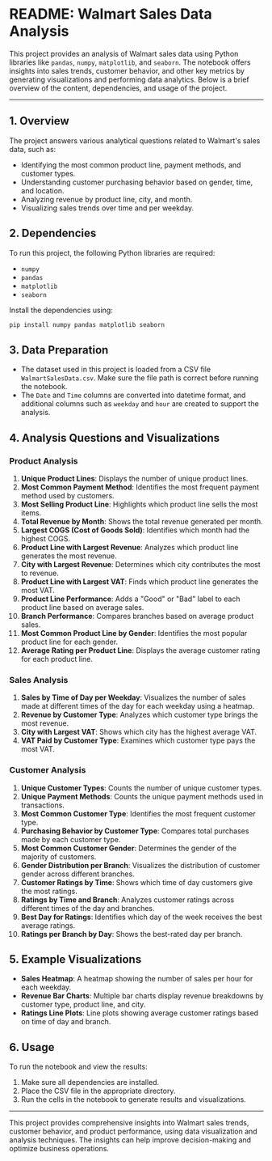 # README: Walmart Sales Data Analysis

This project provides an analysis of Walmart sales data using Python libraries like `pandas`, `numpy`, `matplotlib`, and `seaborn`. The notebook offers insights into sales trends, customer behavior, and other key metrics by generating visualizations and performing data analytics. Below is a brief overview of the content, dependencies, and usage of the project.

---

## 1. Overview
The project answers various analytical questions related to Walmart's sales data, such as:
- Identifying the most common product line, payment methods, and customer types.
- Understanding customer purchasing behavior based on gender, time, and location.
- Analyzing revenue by product line, city, and month.
- Visualizing sales trends over time and per weekday.

## 2. Dependencies
To run this project, the following Python libraries are required:
- `numpy`
- `pandas`
- `matplotlib`
- `seaborn`

Install the dependencies using:
```bash
pip install numpy pandas matplotlib seaborn
```

## 3. Data Preparation
- The dataset used in this project is loaded from a CSV file `WalmartSalesData.csv`. Make sure the file path is correct before running the notebook.
- The `Date` and `Time` columns are converted into datetime format, and additional columns such as `weekday` and `hour` are created to support the analysis.

## 4. Analysis Questions and Visualizations

### Product Analysis
1. **Unique Product Lines**: Displays the number of unique product lines.
2. **Most Common Payment Method**: Identifies the most frequent payment method used by customers.
3. **Most Selling Product Line**: Highlights which product line sells the most items.
4. **Total Revenue by Month**: Shows the total revenue generated per month.
5. **Largest COGS (Cost of Goods Sold)**: Identifies which month had the highest COGS.
6. **Product Line with Largest Revenue**: Analyzes which product line generates the most revenue.
7. **City with Largest Revenue**: Determines which city contributes the most to revenue.
8. **Product Line with Largest VAT**: Finds which product line generates the most VAT.
9. **Product Line Performance**: Adds a "Good" or "Bad" label to each product line based on average sales.
10. **Branch Performance**: Compares branches based on average product sales.
11. **Most Common Product Line by Gender**: Identifies the most popular product line for each gender.
12. **Average Rating per Product Line**: Displays the average customer rating for each product line.

### Sales Analysis
1. **Sales by Time of Day per Weekday**: Visualizes the number of sales made at different times of the day for each weekday using a heatmap.
2. **Revenue by Customer Type**: Analyzes which customer type brings the most revenue.
3. **City with Largest VAT**: Shows which city has the highest average VAT.
4. **VAT Paid by Customer Type**: Examines which customer type pays the most VAT.

### Customer Analysis
1. **Unique Customer Types**: Counts the number of unique customer types.
2. **Unique Payment Methods**: Counts the unique payment methods used in transactions.
3. **Most Common Customer Type**: Identifies the most frequent customer type.
4. **Purchasing Behavior by Customer Type**: Compares total purchases made by each customer type.
5. **Most Common Customer Gender**: Determines the gender of the majority of customers.
6. **Gender Distribution per Branch**: Visualizes the distribution of customer gender across different branches.
7. **Customer Ratings by Time**: Shows which time of day customers give the most ratings.
8. **Ratings by Time and Branch**: Analyzes customer ratings across different times of the day and branches.
9. **Best Day for Ratings**: Identifies which day of the week receives the best average ratings.
10. **Ratings per Branch by Day**: Shows the best-rated day per branch.

## 5. Example Visualizations

- **Sales Heatmap**: A heatmap showing the number of sales per hour for each weekday.
- **Revenue Bar Charts**: Multiple bar charts display revenue breakdowns by customer type, product line, and city.
- **Ratings Line Plots**: Line plots showing average customer ratings based on time of day and branch.

## 6. Usage
To run the notebook and view the results:
1. Make sure all dependencies are installed.
2. Place the CSV file in the appropriate directory.
3. Run the cells in the notebook to generate results and visualizations.

---

This project provides comprehensive insights into Walmart sales trends, customer behavior, and product performance, using data visualization and analysis techniques. The insights can help improve decision-making and optimize business operations.